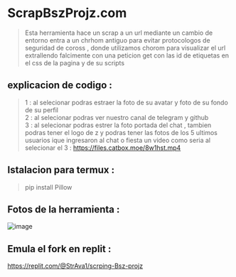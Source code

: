 # ScrapBszProjz.com
> Esta herramienta hace un scrap a un url mediante un cambio de entorno entra a un chrhom antiguo para evitar protocologos de seguridad de coross , donde utilizamos chorom para visualizar el url extrallendo falcimente con una peticion get con las id de etiquetas en el css de la pagina y de su scripts
## explicacion de codigo :
> 1 : al selecionar podras estraer la foto de su avatar y foto de su fondo de su perfil
> <br>
> 2 : al selecionar podras ver nuestro canal de telegram y github
> <br>
> 3 : al selecionar podras estrer la foto portada del chat , tambien podras tener el logo de z y podras tener las fotos de los 5 ultimos usuarios ique ingresaron al chat o fiesta 
un video como seria al selecionar el 3 : https://files.catbox.moe/8w1hst.mp4
## Istalacion para termux :
 > pip install Pillow

 ## Fotos de la herramienta :
![image](https://github.com/AvastrOficial/ScrapBszProjz.com/assets/91764815/9570e674-e2e7-4767-9870-8ba6caa57dab)

## Emula el fork en replit :
https://replit.com/@StrAva1/scrping-Bsz-projz
